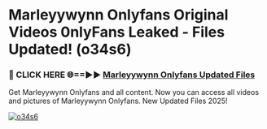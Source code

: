# Marleyywynn Onlyfans Original Videos 0nlyFans Leaked - Files Updated! (o34s6)

<h3>🔴 CLICK HERE 🌐==►► <a href="https://tinyurl.com/ms9xzufz" rel="nofollow">Marleyywynn Onlyfans Updated Files</a></h3>

Get Marleyywynn Onlyfans and all content. Now you can access all videos and pictures of Marleyywynn Onlyfans. New Updated Files 2025!

[![o34s6](https://i.imgur.com/ppqm5kG.gif)](https://tinyurl.com/ms9xzufz)
